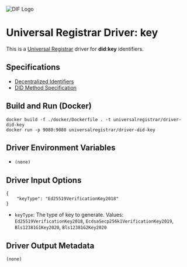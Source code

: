 ![DIF Logo](https://raw.githubusercontent.com/decentralized-identity/universal-registrar/master/docs/logo-dif.png)

# Universal Registrar Driver: key

This is a [Universal Registrar](https://github.com/decentralized-identity/universal-registrar/) driver for **did:key** identifiers.

## Specifications

* [Decentralized Identifiers](https://w3c.github.io/did-core/)
* [DID Method Specification](https://w3c-ccg.github.io/did-method-v1/)

## Build and Run (Docker)

```
docker build -f ./docker/Dockerfile . -t universalregistrar/driver-did-key
docker run -p 9080:9080 universalregistrar/driver-did-key
```

## Driver Environment Variables

* `(none)`

## Driver Input Options

```
{
    "keyType": "Ed25519VerificationKey2018"
}
```

* `keyType`: The type of key to generate. Values: `Ed25519VerificationKey2018`, `EcdsaSecp256k1VerificationKey2019`, `Bls12381G1Key2020`, `Bls12381G2Key2020`

## Driver Output Metadata

```
(none)
```
